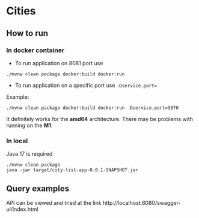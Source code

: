 # Cities

## How to run
### In docker container

- To run application on 8081 port use
```
./mvnw clean package docker:build docker:run
```
- To run application on a specific port use
```-Dservice.port=```

Example:
```
./mvnw clean package docker:build docker:run -Dservice.port=9870
```

It definitely works for the **amd64** architecture. There may be problems with running on the **M1**.

### In local
Java 17 is required
```
./mvnw clean package
java -jar target/city-list-app-0.0.1-SNAPSHOT.jar
```

## Query examples
API can be viewed and tried at the link http://localhost:8080/swagger-ui/index.html
